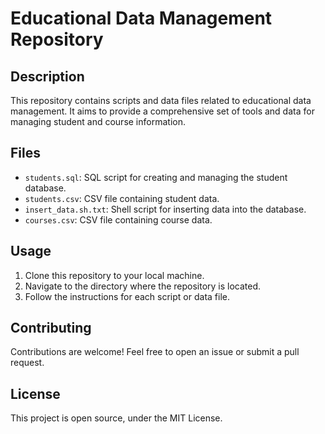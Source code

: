 
# Educational Data Management Repository

## Description

This repository contains scripts and data files related to educational data management. It aims to provide a comprehensive set of tools and data for managing student and course information.

## Files

- `students.sql`: SQL script for creating and managing the student database.
- `students.csv`: CSV file containing student data.
- `insert_data.sh.txt`: Shell script for inserting data into the database.
- `courses.csv`: CSV file containing course data.

## Usage

1. Clone this repository to your local machine.
2. Navigate to the directory where the repository is located.
3. Follow the instructions for each script or data file.

## Contributing

Contributions are welcome! Feel free to open an issue or submit a pull request.

## License

This project is open source, under the MIT License.
